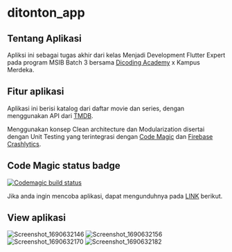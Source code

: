 # ditonton_app
## Tentang Aplikasi
Apliksi ini sebagai tugas akhir dari kelas Menjadi Development Flutter Expert pada program MSIB Batch 3  bersama [Dicoding Academy](https://www.dicoding.com/) x Kampus Merdeka.

## Fitur aplikasi
Aplikasi ini berisi katalog dari daftar movie dan series, dengan menggunakan API dari [TMDB](https://www.themoviedb.org/).

Menggunakan konsep Clean architecture dan Modularization disertai dengan Unit Testing yang terintegrasi dengan [Code Magic](https://codemagic.io/start/) dan [Firebase Crashlytics](https://firebase.google.com).


## Code Magic status badge
[![Codemagic build status](https://api.codemagic.io/apps/64c5259d40d9461bc2930473/64c5259d40d9461bc2930472/status_badge.svg)](https://codemagic.io/apps/64c5259d40d9461bc2930473/64c5259d40d9461bc2930472/latest_build)

Jika anda ingin mencoba aplikasi, dapat mengunduhnya pada [LINK](https://api.codemagic.io/artifacts/b9b8ad32-901f-49fe-8140-f1d63d446d81/5fb3ca49-d86c-42c7-b44a-f44a526e3bd9/app-release.apk) berikut.

## View aplikasi
![Screenshot_1690632146](https://github.com/Angga-Nugraha/ditonton_app/assets/76716099/485cfb4d-5c46-4989-be42-dd165e37eb23)
![Screenshot_1690632156](https://github.com/Angga-Nugraha/ditonton_app/assets/76716099/c86ec753-39df-483f-ba62-1749b9befdb2)
![Screenshot_1690632170](https://github.com/Angga-Nugraha/ditonton_app/assets/76716099/0fca91e4-2078-4de7-b124-955297466003)
![Screenshot_1690632182](https://github.com/Angga-Nugraha/ditonton_app/assets/76716099/bd72233f-4411-45f3-a85c-98397a3f65e3)

